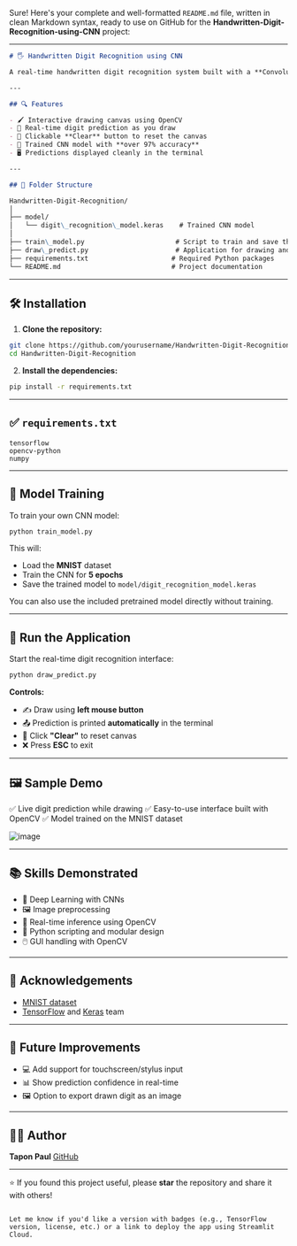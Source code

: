Sure! Here's your complete and well-formatted `README.md` file, written in clean Markdown syntax, ready to use on GitHub for the **Handwritten-Digit-Recognition-using-CNN** project:

---

```markdown
# 🖐️ Handwritten Digit Recognition using CNN

A real-time handwritten digit recognition system built with a **Convolutional Neural Network (CNN)** and **OpenCV**. This project allows users to draw digits on a virtual canvas and get instant predictions using a model trained on the **MNIST dataset**.

---

## 🔍 Features

- 🖌️ Interactive drawing canvas using OpenCV  
- 🔢 Real-time digit prediction as you draw  
- 🧼 Clickable **Clear** button to reset the canvas  
- 🧠 Trained CNN model with **over 97% accuracy**  
- 🖥️ Predictions displayed cleanly in the terminal  

---

## 📁 Folder Structure

Handwritten-Digit-Recognition/
│
├── model/
│   └── digit\_recognition\_model.keras    # Trained CNN model
│
├── train\_model.py                       # Script to train and save the model
├── draw\_predict.py                      # Application for drawing and predicting
├── requirements.txt                     # Required Python packages
└── README.md                            # Project documentation

````

---

## 🛠️ Installation

1. **Clone the repository:**

```bash
git clone https://github.com/yourusername/Handwritten-Digit-Recognition.git
cd Handwritten-Digit-Recognition
````

2. **Install the dependencies:**

```bash
pip install -r requirements.txt
```

---

## ✅ `requirements.txt`

```
tensorflow
opencv-python
numpy
```

---

## 🧠 Model Training

To train your own CNN model:

```bash
python train_model.py
```

This will:

* Load the **MNIST** dataset
* Train the CNN for **5 epochs**
* Save the trained model to `model/digit_recognition_model.keras`

You can also use the included pretrained model directly without training.

---

## 🚀 Run the Application

Start the real-time digit recognition interface:

```bash
python draw_predict.py
```

**Controls:**

* ✍️ Draw using **left mouse button**
* 📤 Prediction is printed **automatically** in the terminal
* 🔄 Click **"Clear"** to reset canvas
* ❌ Press **ESC** to exit

---

## 🖼️ Sample Demo

✅ Live digit prediction while drawing
✅ Easy-to-use interface built with OpenCV
✅ Model trained on the MNIST dataset

![image](https://github.com/user-attachments/assets/a192b97f-3de3-4e5f-ae7e-1c31175d140e)

---

## 📚 Skills Demonstrated

* 🤖 Deep Learning with CNNs
* 🖼️ Image preprocessing
* 🧠 Real-time inference using OpenCV
* 🧩 Python scripting and modular design
* 🖱️ GUI handling with OpenCV

---

## 🤝 Acknowledgements

* [MNIST dataset](http://yann.lecun.com/exdb/mnist/)
* [TensorFlow](https://www.tensorflow.org/) and [Keras](https://keras.io/) team

---

## 📌 Future Improvements

* 💻 Add support for touchscreen/stylus input
* 📊 Show prediction confidence in real-time
* 🖼️ Option to export drawn digit as an image

---

## 👨‍💻 Author

**Tapon Paul**
[GitHub](https://github.com/Tapon5086)

---

⭐ If you found this project useful, please **star** the repository and share it with others!

```

Let me know if you'd like a version with badges (e.g., TensorFlow version, license, etc.) or a link to deploy the app using Streamlit Cloud.
```
